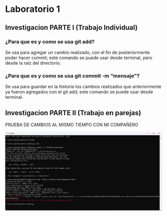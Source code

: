 # Laboratorio 1

## Investigacion PARTE I (Trabajo Individual)

### ¿Para que es y como se usa git add?
Se usa para agregar un cambio realizado, con el fin de posteriormente poder hacer commit; este comando se puede usar desde terminal, pero desde la raiz del directorio.
### ¿Para que es y como se usa git commit -m “mensaje”?
Se usa para guardar en la historia los cambios realizados que anteriormente ya fueron agregados con el git add; este comando se puede usar desde terminal.




## Investigacion PARTE II (Trabajo en parejas)
PRUEBA DE CAMBIOS AL MISMO TIEMPO CON MI COMPAÑERO

![alt text]({3A9A9655-7C79-434C-A167-324954358960}.png)
